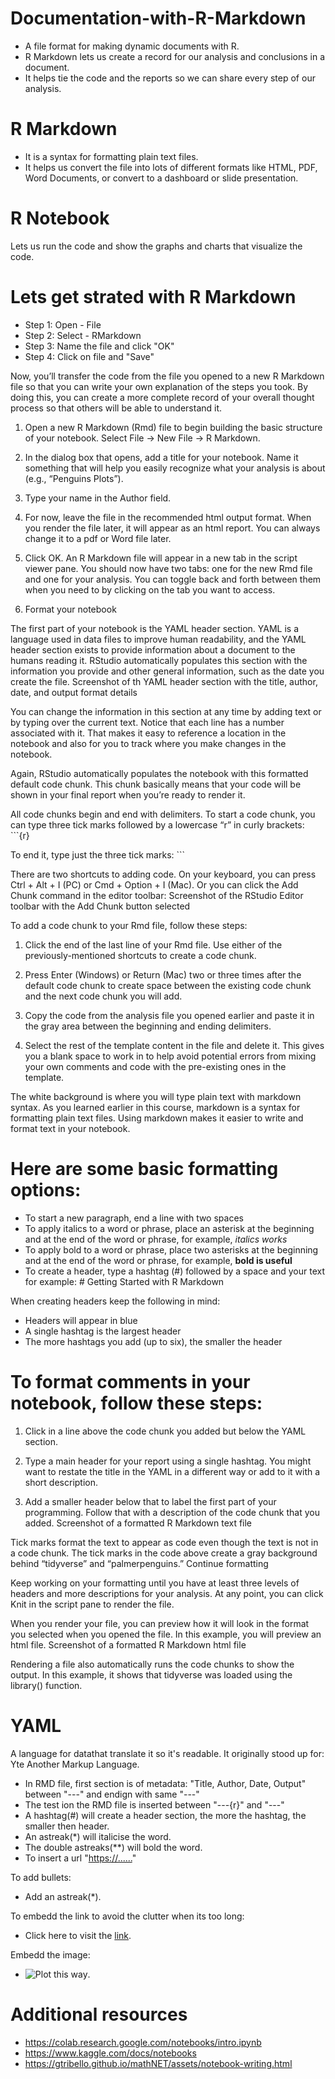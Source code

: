# Documentation-with-R-Markdown

* A file format for making dynamic documents with R.
* R Markdown lets us create a record for our analysis and conclusions in a document.
* It helps tie the code and the reports so we can share every step of our analysis.

# R Markdown 

* It is a syntax for formatting plain text files.
* It helps us convert the file into lots of different formats like HTML, PDF, Word Documents, or convert to a dashboard or slide presentation.

# R Notebook 

Lets us run the code and show the graphs and charts that visualize the code.

# Lets get strated with R Markdown

* Step 1: Open - File
* Step 2: Select - RMarkdown
* Step 3: Name the file and click "OK"
* Step 4: Click on file and "Save"

Now, you’ll transfer the code from the file you opened to a new R Markdown file so that you can write your own explanation of the steps you took. By doing this, you can create a more complete record of your overall thought process so that others will be able to understand it.

1. Open a new R Markdown (Rmd) file to begin building the basic structure of your notebook. Select File -> New File -> R Markdown.
2. In the dialog box that opens, add a title for your notebook. Name it something that will help you easily recognize what your analysis is about (e.g., “Penguins Plots”). 

3. Type your name in the Author field. 

4. For now, leave the file in the recommended html output format. When you render the file later, it will appear as an html report. You can always change it to a pdf or Word file later. 

5. Click OK. An R Markdown file will appear in a new tab in the script viewer pane. You should now have two tabs: one for the new Rmd file and one for your analysis. You can toggle back and forth between them when you need to by clicking on the tab you want to access.
6. Format your notebook

The first part of your notebook is the YAML header section. YAML is a language used in data files to improve human readability, and the YAML header section exists to provide information about a document to the humans reading it. RStudio automatically populates this section with the information you provide and other general information, such as the date you create the file.
Screenshot of th YAML header section with the title, author, date, and output format details

You can change the information in this section at any time by adding text or by typing over the current text. Notice that each line has a number associated with it. That makes it easy to reference a location in the notebook and also for you to track where you make changes in the notebook.

Again, RStudio automatically populates the notebook with this formatted default code chunk. This chunk basically means that your code will be shown in your final report when you’re ready to render it.

All code chunks begin and end with delimiters. To start a code chunk, you can type three tick marks followed by a lowercase “r” in curly brackets: ```{r} 

To end it, type just the three tick marks: ```

There are two shortcuts to adding code. On your keyboard, you can press Ctrl + Alt + I (PC) or Cmd + Option + I (Mac). Or you can click the Add Chunk command in the editor toolbar:
Screenshot of the RStudio Editor toolbar with the Add Chunk button selected

To add a code chunk to your Rmd file, follow these steps: 

1. Click the end of the last line of your Rmd file. Use either of the previously-mentioned shortcuts to create a code chunk.

2. Press Enter (Windows) or Return (Mac) two or three times after the default code chunk to create space between the existing code chunk and the next code chunk you will add. 

3. Copy the code from the analysis file you opened earlier and paste it in the gray area between the beginning and ending delimiters. 

4. Select the rest of the template content in the file and delete it. This gives you a blank space to work in to help avoid potential errors from mixing your own comments and code with the pre-existing ones in the template.

The white background is where you will type plain text with markdown syntax. As you learned earlier in this course, markdown is a syntax for formatting plain text files. Using markdown makes it easier to write and format text in your notebook. 

# Here are some basic formatting options:

* To start a new paragraph, end a line with two spaces
* To apply italics to a word or phrase, place an asterisk at the beginning and at the end of the word or phrase, for example, *italics works*
* To apply bold to a word or phrase, place two asterisks at the beginning and at the end of the word or phrase, for example, **bold is useful**
* To create a header, type a hashtag (#) followed by a space and your text for example: # Getting Started with R Markdown

When creating headers keep the following in mind:

* Headers will appear in blue
* A single hashtag is the largest header
* The more hashtags you add (up to six), the smaller the header

# To format comments in your notebook, follow these steps:

1. Click in a line above the code chunk you added but below the YAML section.

2. Type a main header for your report using a single hashtag. You might want to restate the title in the YAML in a different way or add to it with a short description.

3. Add a smaller header below that to label the first part of your programming. Follow that with a description of the code chunk that you added.
Screenshot of a formatted R Markdown text file

Tick marks format the text to appear as code even though the text is not in a code chunk. The tick marks in the code above create a gray background behind “tidyverse” and “palmerpenguins.”
Continue formatting

Keep working on your formatting until you have at least three levels of headers and more descriptions for your analysis. At any point, you can click Knit in the script pane to render the file.

When you render your file, you can preview how it will look in the format you selected when you opened the file. In this example, you will preview an html file.
Screenshot of a formatted R Markdown html file

Rendering a file also automatically runs the code chunks to show the output. In this example, it shows that tidyverse was loaded using the library() function.

# YAML

A language for datathat translate it so it's readable. It originally stood up for: Yte Another Markup Language.

* In RMD file, first section is of metadata: "Title, Author, Date, Output" between "---" and endign with same "---"
* The test ion the RMD file is inserted between "---{r}" and "---"
* A hashtag(#) will create a header section, the more the hashtag, the smaller then header.
* An astreak(*) will italicise the word.
* The double astreaks(**) will bold the word.
* To insert a url "<https://......>"

To add bullets:

* Add an astreak(*).

To embedd the link to avoid the clutter when its too long:
* Click here to visit the [link](http://rmarkdown.rstudio.com).

Embedd the image:
* ![Plot this way](http://pikaby.image.com).
 
# Additional resources

* https://colab.research.google.com/notebooks/intro.ipynb
* https://www.kaggle.com/docs/notebooks
* https://gtribello.github.io/mathNET/assets/notebook-writing.html




